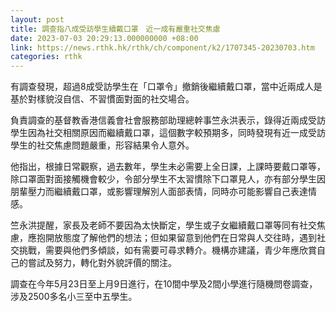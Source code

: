 ```yaml
---
layout: post
title: 調查指八成受訪學生續戴口罩　近一成有嚴重社交焦慮
date: 2023-07-03 20:29:13.000000000 +08:00
link: https://news.rthk.hk/rthk/ch/component/k2/1707345-20230703.htm
categories: rthk
---
```


有調查發現，超過8成受訪學生在「口罩令」撤銷後繼續戴口罩，當中近兩成人是基於對樣貌沒自信、不習慣面對面的社交場合。

負責調查的基督教香港信義會社會服務部助理總幹事竺永洪表示，錄得近兩成受訪學生因為社交相關原因而繼續戴口罩，這個數字較預期多，同時發現有近一成受訪學生的社交焦慮問題嚴重，形容結果令人意外。

他指出，根據日常觀察，過去數年，學生未必需要上全日課，上課時要戴口罩等，除口罩面對面接觸機會較少，令部分學生不太習慣除下口罩見人，亦有部分學生因朋輩壓力而繼續戴口罩，或影響理解別人面部表情，同時亦可能影響自己表達情感。

竺永洪提醒，家長及老師不要因為太快斷定，學生或子女繼續戴口罩等同有社交焦慮，應抱開放態度了解他們的想法；但如果留意到他們在日常與人交往時，遇到社交挑戰，需要與他們多傾談，如有需要可尋求轉介。機構亦建議，青少年應欣賞自己的嘗試及努力，轉化對外貌評價的關注。

調查在今年5月23日至上月9日進行，在10間中學及2間小學進行隨機問卷調查，涉及2500多名小三至中五學生。
